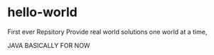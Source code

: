 # hello-world
First ever Repsitory
Provide real world solutions one world at a time,

JAVA BASICALLY FOR NOW
